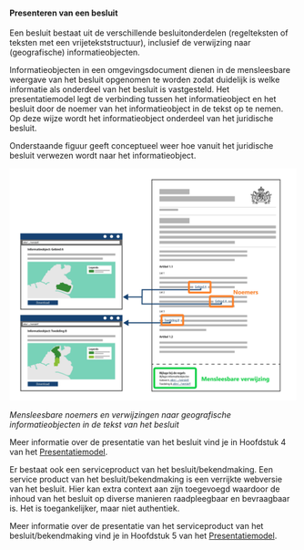 #### Presenteren van een besluit

Een besluit bestaat uit de verschillende besluitonderdelen (regelteksten of
teksten met een vrijetekststructuur), inclusief de verwijzing naar
(geografische) informatieobjecten.

Informatieobjecten in een omgevingsdocument dienen in de mensleesbare weergave van het
besluit opgenomen te worden zodat duidelijk is welke informatie als onderdeel
van het besluit is vastgesteld. Het presentatiemodel legt de verbinding tussen
het informatieobject en het besluit door de noemer van het informatieobject in
de tekst op te nemen. Op deze wijze wordt het informatieobject onderdeel van het
juridische besluit.

Onderstaande figuur geeft conceptueel weer hoe vanuit het juridische besluit
verwezen wordt naar het informatieobject.

![](media/4004NoemerGIOVerwBesluit.jpg)

*Mensleesbare noemers en verwijzingen naar geografische informatieobjecten in de
tekst van het besluit*

Meer informatie over de presentatie van het besluit vind je in Hoofdstuk 4 van
het [Presentatiemodel](https://geonovum.github.io/TPOD/Presentatiemodel/Presentatiemodel%20STOPTPOD%20v0.98-beta.pdf).

Er bestaat ook een serviceproduct van het besluit/bekendmaking. Een service
product van het besluit/bekendmaking is een verrijkte webversie van het besluit.
Hier kan extra context aan zijn toegevoegd waardoor de inhoud van het besluit op
diverse manieren raadpleegbaar en bevraagbaar is. Het is toegankelijker, maar
niet authentiek.

Meer informatie over de presentatie van het serviceproduct van het
besluit/bekendmaking vind je in Hoofdstuk 5 van het [Presentatiemodel](https://geonovum.github.io/TPOD/Presentatiemodel/Presentatiemodel%20STOPTPOD%20v0.98-beta.pdf).
